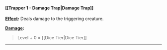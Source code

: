 #### [[Trapper 1 - Damage Trap|Damage Trap]]
<u>**Effect</u>:** Deals damage to the triggering creature.

<u>**Damage</u>:**
>Level + 0 = [[Dice Tier|Dice Tier]]

---